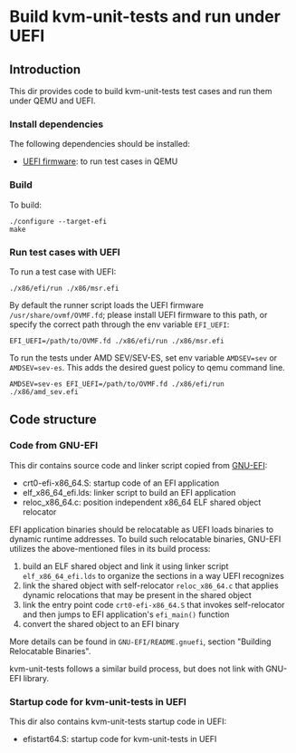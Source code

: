 # Build kvm-unit-tests and run under UEFI

## Introduction

This dir provides code to build kvm-unit-tests test cases and run them under
QEMU and UEFI.

### Install dependencies

The following dependencies should be installed:

- [UEFI firmware](https://github.com/tianocore/edk2): to run test cases in QEMU

### Build

To build:

    ./configure --target-efi
    make

### Run test cases with UEFI

To run a test case with UEFI:

    ./x86/efi/run ./x86/msr.efi

By default the runner script loads the UEFI firmware `/usr/share/ovmf/OVMF.fd`;
please install UEFI firmware to this path, or specify the correct path through
the env variable `EFI_UEFI`:

    EFI_UEFI=/path/to/OVMF.fd ./x86/efi/run ./x86/msr.efi

To run the tests under AMD SEV/SEV-ES, set env variable `AMDSEV=sev` or
`AMDSEV=sev-es`. This adds the desired guest policy to qemu command line.

    AMDSEV=sev-es EFI_UEFI=/path/to/OVMF.fd ./x86/efi/run ./x86/amd_sev.efi

## Code structure

### Code from GNU-EFI

This dir contains source code and linker script copied from
[GNU-EFI](https://sourceforge.net/projects/gnu-efi/):
   - crt0-efi-x86_64.S: startup code of an EFI application
   - elf_x86_64_efi.lds: linker script to build an EFI application
   - reloc_x86_64.c: position independent x86_64 ELF shared object relocator

EFI application binaries should be relocatable as UEFI loads binaries to dynamic
runtime addresses. To build such relocatable binaries, GNU-EFI utilizes the
above-mentioned files in its build process:

   1. build an ELF shared object and link it using linker script
      `elf_x86_64_efi.lds` to organize the sections in a way UEFI recognizes
   2. link the shared object with self-relocator `reloc_x86_64.c` that applies
      dynamic relocations that may be present in the shared object
   3. link the entry point code `crt0-efi-x86_64.S` that invokes self-relocator
      and then jumps to EFI application's `efi_main()` function
   4. convert the shared object to an EFI binary

More details can be found in `GNU-EFI/README.gnuefi`, section "Building
Relocatable Binaries".

kvm-unit-tests follows a similar build process, but does not link with GNU-EFI
library.
### Startup code for kvm-unit-tests in UEFI

This dir also contains kvm-unit-tests startup code in UEFI:
   - efistart64.S: startup code for kvm-unit-tests in UEFI
